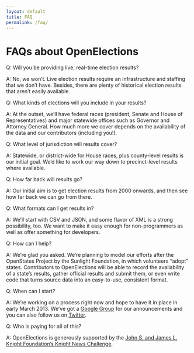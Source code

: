 ```yaml
---
layout: default
title: FAQ
permalink: /faq/
---
```


# FAQs about OpenElections

  Q: Will you be providing live, real-time election results?
  
  A: No, we won’t. Live election results require an infrastructure and staffing that we don’t have. Besides, there are plenty of historical election results that aren’t easily available.

  Q: What kinds of elections will you include in your results?
  
  A: At the outset, we’ll have federal races (president, Senate and House of Representatives) and major statewide offices such as Governor and Attorney General. How much more we cover depends on the availability of the data and our contributors (including you!).

  Q: What level of jurisdiction will results cover?

  A: Statewide, or district-wide for House races, plus county-level results is our initial goal. We’d like to work our way down to precinct-level results where available.

  Q: How far back will results go?
  
  A: Our initial aim is to get election results from 2000 onwards, and then see how far back we can go from there.

  Q: What formats can I get results in?
  
  A: We’ll start with CSV and JSON, and some flavor of XML is a strong possibility, too. We want to make it easy enough for non-programmers as well as offer something for developers.

  Q: How can I help?
  
  A: We’re glad you asked. We’re planning to model our efforts after the OpenStates Project by the Sunlight Foundation, in which volunteers “adopt” states. Contributors to OpenElections will be able to record the availability of a state’s results, gather official results and submit them, or even write code that turns source data into an easy-to-use, consistent format.

  Q: When can I start?
  
  A: We’re working on a process right now and hope to have it in place in early March 2013. We’ve got a [Google Group][1] for our announcements and you can also follow us on [Twitter][2].

  Q: Who is paying for all of this?
  
  A: OpenElections is generously supported by the [John S. and James L. Knight Foundation’s Knight News Challenge][3].


   [1]: https://groups.google.com/forum/?fromgroups#!forum/openelections
   [2]: https://twitter.com/openelex
   [3]: http://www.knightfoundation.org/press-room/press-release/six-ventures-bring-data-public-winners-knight-news/
